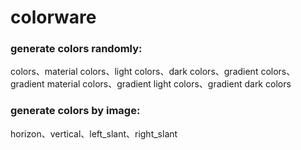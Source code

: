 # colorware

### generate colors randomly:

colors、material colors、light colors、dark colors、gradient colors、gradient material  colors、gradient light  colors、gradient dark  colors

### generate colors by image:

horizon、vertical、left_slant、right_slant
